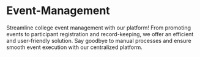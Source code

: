 # Event-Management
Streamline college event management with our platform! From promoting events to participant registration and record-keeping, we offer an efficient and user-friendly solution. Say goodbye to manual processes and ensure smooth event execution with our centralized platform.
